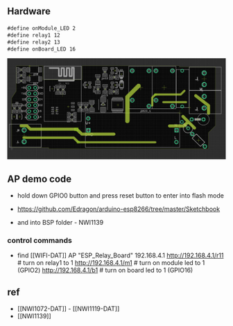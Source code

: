 

## Hardware 

    #define onModule_LED 2
    #define relay1 12
    #define relay2 13
    #define onBoard_LED 16

![](36-17-17-31-03-2023.png)


## AP demo code 

- hold down GPIO0 button and press reset button to enter into flash mode 


- https://github.com/Edragon/arduino-esp8266/tree/master/Sketchbook
- and into BSP folder - NWI1139

### control commands 

- find [[WIFI-DAT]] AP "ESP_Relay_Board"
    192.168.4.1
    http://192.168.4.1/r11 # turn on relay1 to 1 
    http://192.168.4.1/m1 # turn on module led to 1  (GPIO2)
    http://192.168.4.1/b1 # turn on board led to 1  (GPIO16)


## ref 

- [[NWI1072-DAT]] - [[NWI1119-DAT]]
- [[NWI1139]]